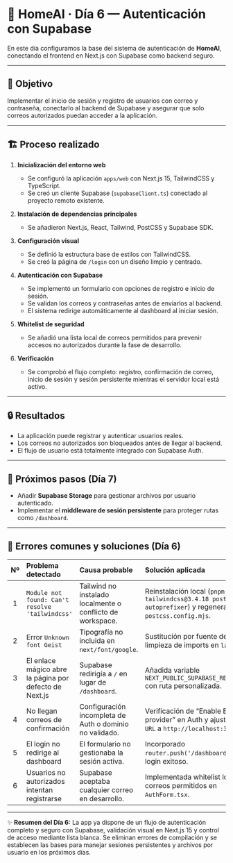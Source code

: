 # 🧭 HomeAI · Día 6 — Autenticación con Supabase

En este día configuramos la base del sistema de autenticación de **HomeAI**, conectando el frontend en Next.js con Supabase como backend seguro.

---

## 🎯 Objetivo
Implementar el inicio de sesión y registro de usuarios con correo y contraseña, conectarlo al backend de Supabase y asegurar que solo correos autorizados puedan acceder a la aplicación.

---

## 🏗️ Proceso realizado

1. **Inicialización del entorno web**
   - Se configuró la aplicación `apps/web` con Next.js 15, TailwindCSS y TypeScript.
   - Se creó un cliente Supabase (`supabaseClient.ts`) conectado al proyecto remoto existente.

2. **Instalación de dependencias principales**
   - Se añadieron Next.js, React, Tailwind, PostCSS y Supabase SDK.

3. **Configuración visual**
   - Se definió la estructura base de estilos con TailwindCSS.
   - Se creó la página de `/login` con un diseño limpio y centrado.

4. **Autenticación con Supabase**
   - Se implementó un formulario con opciones de registro e inicio de sesión.
   - Se validan los correos y contraseñas antes de enviarlos al backend.
   - El sistema redirige automáticamente al dashboard al iniciar sesión.

5. **Whitelist de seguridad**
   - Se añadió una lista local de correos permitidos para prevenir accesos no autorizados durante la fase de desarrollo.

6. **Verificación**
   - Se comprobó el flujo completo: registro, confirmación de correo, inicio de sesión y sesión persistente mientras el servidor local está activo.

---

## 🔒 Resultados
- La aplicación puede registrar y autenticar usuarios reales.
- Los correos no autorizados son bloqueados antes de llegar al backend.
- El flujo de usuario está totalmente integrado con Supabase Auth.

---

## 🚀 Próximos pasos (Día 7)
- Añadir **Supabase Storage** para gestionar archivos por usuario autenticado.
- Implementar el **middleware de sesión persistente** para proteger rutas como `/dashboard`.


---

## 🧰 Errores comunes y soluciones (Día 6)

| Nº | Problema detectado | Causa probable | Solución aplicada |
|:--:|:--|:--|:--|
| 1 | `Module not found: Can't resolve 'tailwindcss'` | Tailwind no instalado localmente o conflicto de workspace. | Reinstalación local (`pnpm add -D tailwindcss@3.4.18 postcss autoprefixer`) y regeneración de `postcss.config.mjs`. |
| 2 | Error `Unknown font Geist` | Tipografía no incluida en `next/font/google`. | Sustitución por fuente del sistema y limpieza de imports en `layout.tsx`. |
| 3 | El enlace mágico abre la página por defecto de Next.js | Supabase redirigía a `/` en lugar de `/dashboard`. | Añadida variable `NEXT_PUBLIC_SUPABASE_REDIRECT_URL` con ruta personalizada. |
| 4 | No llegan correos de confirmación | Configuración incompleta de Auth o dominio no validado. | Verificación de “Enable Email provider” en Auth y ajuste de `Site URL` a `http://localhost:3000`. |
| 5 | El login no redirige al dashboard | El formulario no gestionaba la sesión activa. | Incorporado `router.push('/dashboard')` tras login exitoso. |
| 6 | Usuarios no autorizados intentan registrarse | Supabase aceptaba cualquier correo en desarrollo. | Implementada whitelist local de correos permitidos en `AuthForm.tsx`. |

---

✨ **Resumen del Día 6:**
La app ya dispone de un flujo de autenticación completo y seguro con Supabase, validación visual en Next.js 15 y control de acceso mediante lista blanca. Se eliminan errores de compilación y se establecen las bases para manejar sesiones persistentes y archivos por usuario en los próximos días.

